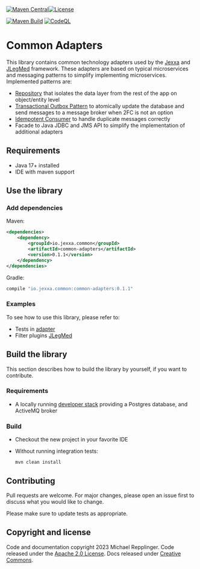 [![Maven Central](https://img.shields.io/maven-central/v/io.jexxa.common/common-adapters)](https://maven-badges.herokuapp.com/maven-central/io.jexxa.common/common-adapters)[![License](https://img.shields.io/badge/License-Apache%202.0-blue.svg)](https://opensource.org/licenses/Apache-2.0)


[![Maven Build](https://github.com/jexxa-projects/CommonAdapters/actions/workflows/mavenBuild.yml/badge.svg)](https://github.com/jexxa-projects/CommonAdapters/actions/workflows/mavenBuild.yml)
[![CodeQL](https://github.com/jexxa-projects/CommonAdapters/actions/workflows/codeql-analysis.yml/badge.svg)](https://github.com/jexxa-projects/CommonAdapters/actions/workflows/codeql-analysis.yml)
# Common Adapters

This library contains common technology adapters 
used by the [Jexxa](https://www.jexxa.io) and [JLegMed](https://github.com/jexxa-projects/JLegMed) framework. 
These adapters are based on typical microservices and messaging patterns to simplify implementing microservices. Implemented patterns are: 
* [Repository](https://martinfowler.com/eaaCatalog/repository.html) that isolates the data layer from the rest of the app on object/entity level 
* [Transactional Outbox Pattern](https://microservices.io/patterns/data/transactional-outbox.html) to atomically update the database and send messages to a message broker when 2FC is not an option
* [Idempotent Consumer](https://microservices.io/patterns/communication-style/idempotent-consumer.html) to handle duplicate messages correctly
* Facade to Java JDBC and JMS API to simplify the implementation of additional adapters   


## Requirements

*   Java 17+ installed
*   IDE with maven support



## Use the library 
### Add dependencies
Maven:
```xml
<dependencies>
    <dependency>
        <groupId>io.jexxa.common</groupId>
        <artifactId>common-adapters</artifactId>
        <version>0.1.1</version>
    </dependency>
</dependencies>
```

Gradle:

```groovy
compile "io.jexxa.common:common-adapters:0.1.1"
``` 
### Examples
To see how to use this library, please refer to: 
* Tests in [adapter](src/test/java/io/jexxa/common/adapter)
* Filter plugins [JLegMed](https://github.com/jexxa-projects/JLegMed)

## Build the library
This section describes how to build the library by yourself, if you want to contribute.
### Requirements 
*   A locally running [developer stack](deploy/developerStack.yml) providing a Postgres database, and ActiveMQ broker

### Build 
*   Checkout the new project in your favorite IDE

*   Without running integration tests:
    ```shell
    mvn clean install 
    ```

## Contributing

Pull requests are welcome. For major changes, please open an issue first to discuss what you would like to change.

Please make sure to update tests as appropriate.

## Copyright and license

Code and documentation copyright 2023 Michael Repplinger. Code released under the [Apache 2.0 License](LICENSE). Docs released under [Creative Commons](https://creativecommons.org/licenses/by/3.0/).
